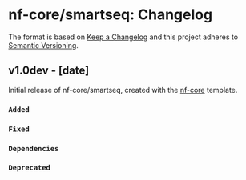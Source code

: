 # nf-core/smartseq: Changelog

The format is based on [Keep a Changelog](http://keepachangelog.com/en/1.0.0/)
and this project adheres to [Semantic Versioning](http://semver.org/spec/v2.0.0.html).

## v1.0dev - [date]

Initial release of nf-core/smartseq, created with the [nf-core](http://nf-co.re/) template.

### `Added`

### `Fixed`

### `Dependencies`

### `Deprecated`
